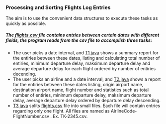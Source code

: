 ### Processing and Sorting Flights Log Entries
The aim is to use the convenient data structures to execute these tasks as quickly as possible.
##### The [flights.csv][identifier] file contains entries between certain dates with different fields, the program reads from the csv file to accomplish three tasks:
- The user picks a date interval, and [T1.java][new-identifier] shows a summary report for the entiries between these dates, listing and calculating total number of entiries, minimum departure delay, maksimum departure delay and average departure delay for each flight ordered by number of entiries decending.
- The user picks an airline and a date interval, and [T2.java][new-identifier] shows a report for the entiries between these dates listing, origin airport name, destination airport name, flight number and statistics such as total number of entiries, minimum departure delay, maksimum departure delay, average departure delay ordered by departure delay descending.
- [T3.java][new-identifier] splits [flights.csv][identifier] file into small files. Each file will contain entries regarding only one flight. All files are named as AirlineCode-FlightNumber.csv . Ex. TK-2345.csv.
<!-- Identifiers, in alphabetical order -->
[identifier]: https://drive.google.com/file/d/1Ev7v9P3r05nozA9hLe6w5RLt55sj35Tq/view?usp=sharing
[new-identifier]: https://github.com/MoAbas/FlightDelays/tree/master/flightreport
